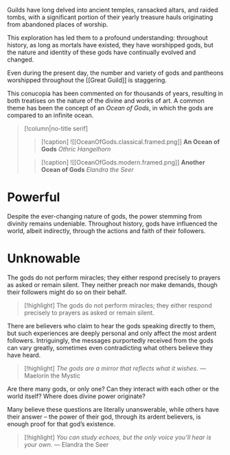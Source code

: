 Guilds have long delved into ancient temples, ransacked altars, and raided tombs, with a significant portion of their yearly treasure hauls originating from abandoned places of 
worship. 

This exploration has led them to a profound understanding: throughout history, as long as mortals have existed, they have worshipped gods, but the nature and identity of these gods have continually evolved and changed. 

Even during the present day, the number and variety of gods and pantheons worshipped throughout the [[Great Guild]] is staggering.

This conucopia has been commented on for thousands of years, resulting in both treatises on the nature of the divine and works of art. A common theme has been the concept of an *Ocean of Gods*, in which the gods are compared to an infinite ocean.

> [!column|no-title serif]
>> [!caption]
>> ![[OceanOfGods.classical.framed.png]]
>>  **An Ocean of Gods**
>>  *Othric Hangelhorn*
>
>>[!caption]
>>![[OceanOfGods.modern.framed.png]]
>>**Another Ocean of Gods**
>>*Elandra the Seer* 

# Powerful
Despite the ever-changing nature of gods, the power stemming from divinity remains undeniable. Throughout history, gods have influenced the world, albeit indirectly, through the actions and faith of their followers. 

# Unknowable
The gods do not perform miracles; they either respond precisely to prayers as asked or remain silent. They neither preach nor make demands, though their followers might do so on their behalf.

> [!highlight]
> The gods do not perform miracles; they either respond precisely to prayers as asked or remain silent.

There are believers who claim to hear the gods speaking directly to them, but such experiences are deeply personal and only affect the most ardent followers. Intriguingly, the messages purportedly received from the gods can vary greatly, sometimes even contradicting what others believe they have heard.

> [!highlight]
> *The gods are a mirror that reflects what it wishes*.
> — Maelorin the Mystic

Are there many gods, or only one? Can they interact with each other or the world itself? Where does divine power originate?

Many believe these questions are literally unanswerable, while others have their answer – the power of their god, through its ardent believers, is enough proof for that god’s existence.

> [!highlight]
> *You can study echoes, but the only voice you’ll hear is your own.*
> — Elandra the Seer